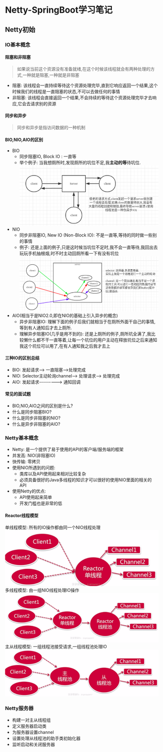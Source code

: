 # Netty-SpringBoot学习笔记
## Netty初始
### IO基本概念
#### 阻塞和非阻塞
>如果说当前这个资源没有准备就绪,在这个时候该线程就会有两种处理的方式,一种就是阻塞,一种就是非阻塞

* 阻塞: 该线程会一直持续等待这个资源处理完毕,直到它响应返回一个结果,这个时候我们的线程是一直阻塞的状态,不可以去做任何的事情
* 非阻塞: 该线程会直接返回一个结果,不会持续的等待这个资源处理完毕才去响应,它会去请求别的资源
#### 同步和异步
> 同步和异步是指访问数据的一种机制

#### BIO,NIO,AIO的区别
* BIO
    * 同步阻塞IO, Block IO : 一直等
    * 举个例子: 当我想厕所时,发现厕所的坑位不足,我**主动的等**待坑位.
![BIO](image/BIO.png)
* NIO
    * 同步非阻塞IO, New IO (Non-Block IO): 不是一直等,等待的同时做一些别的事情 
    * 例子: 还是上面的例子,只是这时候当坑位不足时,我不会一直等待,我回出去玩玩手机抽根烟,时不时主动回厕所看一下有没有坑位
![NIO](image/NIO.png)
* AIO(相当于是NIO2.0,即在NIO的基础上引入异步的概念)
    * 异步非阻塞IO: 理解下面的例子后我们就相当于在厕所外面干自己的事情,等到有人通知后才去上厕所. 
    * 理解异步阻塞IO(几乎是用不到的): 还是上厕所的例子,厕所坑全满了,我比较懒什么都不干一直等着,让每一个坑位的用户主动在释放坑位之后来通知我这个坑位可以用了,在有人通知我之后我才去上
#### 三种IO的区别总结
* BIO: 发起请求——> 一直阻塞——>处理完成
* NIO: Selector主动轮询channel——> 处理请求——> 处理完成
* AIO: 发起请求---------> 通知回调
#### 常见的面试题
* BIO,NIO,AIO之间的区别是什么?
* 什么是同步阻塞BIO?
* 什么是同步非阻塞的NIO?
* 什么是异步非阻塞的AIO?
### Netty基本概念
* Netty: 是一个提供了易于使用的API的客户端/服务端的框架
* 并发高: NIO(非阻塞IO)
* 快传输: 零拷贝
* 使用NIO所遇到的问题:
    * 类库以及API使用起来相对比较复杂
    * 必须具备很好的Java多线程的知识才可以很好的使用NIO里面的相关的API
* 使用Netty的优点:
    * API使用起来简单
    * 开发门槛也是非常的低
#### Reactor线程模型
单线程模型: 所有的IO操作都由同一个NIO线程处理
![单线程模型](image/单线程模型.png)
多线程模型: 由一组NIO线程处理IO操作
![多线程模型](image/多线程模型.png)
主从线程模型: 一组线程池接受请求,一组线程池处理IO
![主从线程模型](image/主从线程模型.png)
### Netty服务器

* 构建一对主从线程组
* 定义服务器启动类
* 为服务器设置channel
* 设置处理从线程池的助手类初始化器
* 监听启动和关闭服务器